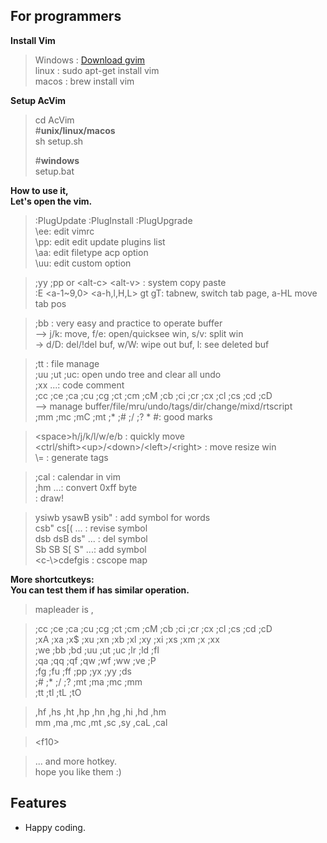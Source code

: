 For programmers
---
**Install Vim** 
> Windows : [Download gvim](http://www.vim.org/download "Vim")  
> linux : sudo apt-get install vim  
> macos : brew install vim

**Setup AcVim**  
>cd AcVim  
#**unix/linux/macos**  
sh setup.sh  
>  
>#**windows**  
setup.bat

**How to use it,  
Let's open the vim.** 
>:PlugUpdate :PlugInstall :PlugUpgrade  
\ee: edit vimrc  
\pp: edit edit update plugins list  
\aa: edit filetype acp option  
\uu: edit custom option  

>;yy ;pp or \<alt-c\> \<alt-v\> : system copy paste  
:E \<a-1~9,0\> \<a-h,l,H,L\> gt gT: tabnew, switch tab page, a-HL move tab pos  

>;bb : very easy and practice to operate buffer  
 --> j/k: move, f/e: open/quicksee win, s/v: split win  
 -> d/D: del/!del buf, w/W: wipe out buf, l: see deleted buf  
 
>;tt : file manage  
;uu ;ut ;uc: open undo tree and clear all undo  
;xx ...: code comment  
;cc ;ce ;ca ;cu ;cg ;ct ;cm ;cM ;cb ;ci ;cr ;cx ;cl ;cs ;cd ;cD  
 --> manage buffer/file/mru/undo/tags/dir/change/mixd/rtscript  
;mm ;mc ;mC ;mt ;* ;# ;/ ;? * #: good marks  

>\<space\>h/j/k/l/w/e/b : quickly move  
\<ctrl/shift\>\<up>/\<down>/\<left>/\<right> : move resize win  
\\= : generate tags  

>;cal : calendar in vim  
;hm ...: convert 0xff byte  
<f10>: draw!

>ysiwb ysawB ysib" : add symbol for words  
csb" cs\[\( ... : revise symbol  
dsb dsB ds" ... : del symbol  
Sb SB S\[ S" ...: add symbol  
\<c-\\\>cdefgis : cscope map  

**More shortcutkeys:  
You can test them if has similar operation.**  
>mapleader is ,  

>;cc ;ce ;ca ;cu ;cg ;ct ;cm ;cM ;cb ;ci ;cr ;cx ;cl ;cs ;cd ;cD  
;xA ;xa ;x$ ;xu ;xn ;xb ;xl ;xy ;xi ;xs ;xm ;x<Space> ;xx  
;we ;bb ;bd ;uu ;ut ;uc ;lr ;ld ;fl  
;qa ;qq ;qf ;qw ;wf ;ww ;ve ;P  
;fg ;fu ;ff ;pp ;yx ;yy ;ds  
;# ;* ;/ ;? ;mt ;ma ;mc ;mm  
;tt ;tl ;tL ;tO   

>,hf ,hs ,ht ,hp ,hn ,hg ,hi ,hd ,hm  
mm ,ma ,mc ,mt ,sc ,sy ,caL ,cal  

>\<f10\>  

>... and more hotkey.  
hope you like them :)  

## Features
- Happy coding.

